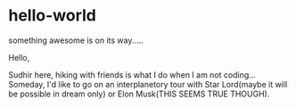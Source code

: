 # hello-world
something awesome is on its way.....

Hello,

Sudhir here, hiking with friends is what I do when I am not coding...  
Someday, I'd like to go on an interplanetory tour with Star Lord(maybe it will be possible in dream only) or Elon Musk(THIS SEEMS TRUE THOUGH).
